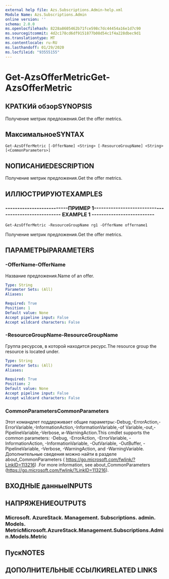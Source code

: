 ```yaml
---
external help file: Azs.Subscriptions.Admin-help.xml
Module Name: Azs.Subscriptions.Admin
online version: ''
schema: 2.0.0
ms.openlocfilehash: 8228a8605462b71fce598c7dc44454a16e1d7c90
ms.sourcegitcommit: 4d2c178cd6df9151877b08d54c1f4a228dbec9d1
ms.translationtype: MT
ms.contentlocale: ru-RU
ms.lasthandoff: 01/29/2020
ms.locfileid: "93555155"
---
```

# <span data-ttu-id="511df-101">Get-AzsOfferMetric</span><span class="sxs-lookup"><span data-stu-id="511df-101">Get-AzsOfferMetric</span></span>

## <span data-ttu-id="511df-102">КРАТКИй обзор</span><span class="sxs-lookup"><span data-stu-id="511df-102">SYNOPSIS</span></span>
<span data-ttu-id="511df-103">Получение метрик предложения.</span><span class="sxs-lookup"><span data-stu-id="511df-103">Get the offer metrics.</span></span>

## <span data-ttu-id="511df-104">Максимальное</span><span class="sxs-lookup"><span data-stu-id="511df-104">SYNTAX</span></span>

```
Get-AzsOfferMetric [-OfferName] <String> [-ResourceGroupName] <String> [<CommonParameters>]
```

## <span data-ttu-id="511df-105">NОПИСАНИЕ</span><span class="sxs-lookup"><span data-stu-id="511df-105">DESCRIPTION</span></span>
<span data-ttu-id="511df-106">Получение метрик предложения.</span><span class="sxs-lookup"><span data-stu-id="511df-106">Get the offer metrics.</span></span>

## <span data-ttu-id="511df-107">ИЛЛЮСТРИРУЮТ</span><span class="sxs-lookup"><span data-stu-id="511df-107">EXAMPLES</span></span>

### <span data-ttu-id="511df-108">--------------------------ПРИМЕР 1--------------------------</span><span class="sxs-lookup"><span data-stu-id="511df-108">-------------------------- EXAMPLE 1 --------------------------</span></span>
```
Get-AzsOfferMetric -ResourceGroupName rg1 -OfferName offername1
```

<span data-ttu-id="511df-109">Получение метрик предложения.</span><span class="sxs-lookup"><span data-stu-id="511df-109">Get the offer metrics.</span></span>

## <span data-ttu-id="511df-110">ПАРАМЕТРЫ</span><span class="sxs-lookup"><span data-stu-id="511df-110">PARAMETERS</span></span>

### <span data-ttu-id="511df-111">-OfferName</span><span class="sxs-lookup"><span data-stu-id="511df-111">-OfferName</span></span>
<span data-ttu-id="511df-112">Название предложения.</span><span class="sxs-lookup"><span data-stu-id="511df-112">Name of an offer.</span></span>

```yaml
Type: String
Parameter Sets: (All)
Aliases: 

Required: True
Position: 1
Default value: None
Accept pipeline input: False
Accept wildcard characters: False
```

### <span data-ttu-id="511df-113">-ResourceGroupName</span><span class="sxs-lookup"><span data-stu-id="511df-113">-ResourceGroupName</span></span>
<span data-ttu-id="511df-114">Группа ресурсов, в которой находится ресурс.</span><span class="sxs-lookup"><span data-stu-id="511df-114">The resource group the resource is located under.</span></span>

```yaml
Type: String
Parameter Sets: (All)
Aliases: 

Required: True
Position: 2
Default value: None
Accept pipeline input: False
Accept wildcard characters: False
```

### <span data-ttu-id="511df-115">CommonParameters</span><span class="sxs-lookup"><span data-stu-id="511df-115">CommonParameters</span></span>
<span data-ttu-id="511df-116">Этот командлет поддерживает общие параметры:-Debug,-ErrorAction,-ErrorVariable,-InformationAction,-InformationVariable,-of Variable,-out,-PipelineVariable,-Verbose, и-WarningAction.</span><span class="sxs-lookup"><span data-stu-id="511df-116">This cmdlet supports the common parameters: -Debug, -ErrorAction, -ErrorVariable, -InformationAction, -InformationVariable, -OutVariable, -OutBuffer, -PipelineVariable, -Verbose, -WarningAction, and -WarningVariable.</span></span> <span data-ttu-id="511df-117">Дополнительные сведения можно найти в разделе about_CommonParameters ( https://go.microsoft.com/fwlink/?LinkID=113216) .</span><span class="sxs-lookup"><span data-stu-id="511df-117">For more information, see about_CommonParameters (https://go.microsoft.com/fwlink/?LinkID=113216).</span></span>

## <span data-ttu-id="511df-118">ВХОДНЫЕ данные</span><span class="sxs-lookup"><span data-stu-id="511df-118">INPUTS</span></span>

## <span data-ttu-id="511df-119">НАПРЯЖЕНИЕ</span><span class="sxs-lookup"><span data-stu-id="511df-119">OUTPUTS</span></span>

### <span data-ttu-id="511df-120">Microsoft. AzureStack. Management. Subscriptions. admin. Models. Metric</span><span class="sxs-lookup"><span data-stu-id="511df-120">Microsoft.AzureStack.Management.Subscriptions.Admin.Models.Metric</span></span>

## <span data-ttu-id="511df-121">Пуск</span><span class="sxs-lookup"><span data-stu-id="511df-121">NOTES</span></span>

## <span data-ttu-id="511df-122">ДОПОЛНИТЕЛЬНЫЕ ССЫЛКИ</span><span class="sxs-lookup"><span data-stu-id="511df-122">RELATED LINKS</span></span>

